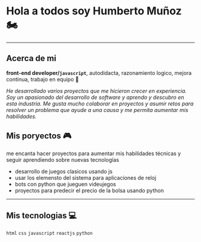 
# Hola a todos soy Humberto Muñoz 🏍️
___

## Acerca de mi

**front-end developer/`javascript`**, autodidacta, razonamiento logico, mejora continua, trabajo en equipo 🎯

*He desarrollado varios proyectos que me hicieron crecer en experiencia. 
Soy un apasionado del desarrollo de software y aprendo y descubro en esta industria. 
Me gusta mucho colaborar en proyectos y asumir retos para resolver un problema 
que ayude a una causa y me permita aumentar mis habilidades.*

## Mis poryectos 🎮

me encanta hacer proyectos para aumentar mis habilidades técnicas y seguir aprendiendo sobre nuevas tecnologías
- desarrollo de juegos clasicos usando js 
- usar los elemensto del sistema para aplicaciones de reloj 
- bots con python que jueguen videujegos 
- proyectos para predecir el precio de la bolsa usando python 

___

## Mis tecnologias 💻

`html` `css` `javascript` `reactjs` `python`





